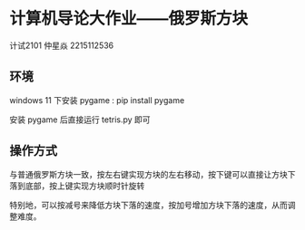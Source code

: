 # 计算机导论大作业——俄罗斯方块

计试2101 仲星焱 2215112536

## 环境

windows 11 下安装 pygame : pip install pygame

安装 pygame 后直接运行 tetris.py 即可

## 操作方式

与普通俄罗斯方块一致，按左右键实现方块的左右移动，按下键可以直接让方块下落到底部，按上键实现方块顺时针旋转

特别地，可以按减号来降低方块下落的速度，按加号增加方块下落的速度，从而调整难度。